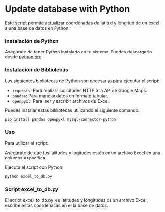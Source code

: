 # Update database with Python

Este script permite actualizar coordenadas de latitud y longitud de un excel a una base de datos en Python.

### Instalación de Python

Asegúrate de tener Python instalado en tu sistema. Puedes descargarlo desde [python.org](https://www.python.org/downloads/).

### Instalación de Bibliotecas

Las siguientes bibliotecas de Python son necesarias para ejecutar el script:

- `requests`: Para realizar solicitudes HTTP a la API de Google Maps.
- `pandas`: Para manejar datos en formato tabular.
- `openpyxl`: Para leer y escribir archivos de Excel.

Puedes instalar estas bibliotecas utilizando el siguiente comando:

```bash
pip install pandas openpyxl mysql-connector-python
```
### Uso
Para utilizar el script:

Asegúrate de que tus latitudes y logitudes estén en un archivo Excel en una columna específica.

Ejecuta el script con Python:
```bash
python excel_to_db.py
```

### Script excel_to_db.py
El script excel_to_db.py lee latitudes y longitudes de un archivo Excel, escribe estas coordenadas en el la base de datos.
